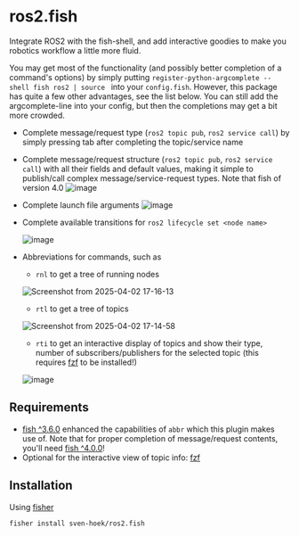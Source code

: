 # ros2.fish
Integrate ROS2 with the fish-shell, and add interactive goodies to make you robotics workflow a little more fluid.

You may get most of the functionality (and possibly better completion of a command's options) by simply putting `register-python-argcomplete --shell fish ros2 | source ` into your `config.fish`. However, this package has quite a few other advantages, see the list below. You can still add the argcomplete-line into your config, but then the completions may get a bit more crowded.

- Complete message/request type (`ros2 topic pub`, `ros2 service call`) by simply pressing tab after completing the topic/service name
- Complete message/request structure (`ros2 topic pub`, `ros2 service call`) with all their fields and default values, making it simple to publish/call complex message/service-request types. Note that fish of version 4.0 
  ![image](https://github.com/user-attachments/assets/54e15b0d-c452-4906-a975-128db0e1116f)

- Complete launch file arguments
  ![image](https://github.com/user-attachments/assets/7973e69b-569b-4b6d-8250-5e702b8b3d29)

- Complete available transitions for `ros2 lifecycle set <node name>`

  ![image](https://github.com/user-attachments/assets/cc4033e1-46f8-4ec8-8cdf-c9a2a8f85bb3)

- Abbreviations for commands, such as
  - `rnl` to get a tree of running nodes

  ![Screenshot from 2025-04-02 17-16-13](https://github.com/user-attachments/assets/754322eb-7c05-445a-a336-1e76917d53d6)


  - `rtl` to get a tree of topics

  ![Screenshot from 2025-04-02 17-14-58](https://github.com/user-attachments/assets/475d2afb-5c5c-4782-b4cf-0eab9e45c16a)


  - `rti` to get an interactive display of topics and show their type, number of subscribers/publishers for the selected topic (this requires [fzf](https://github.com/junegunn/fzf) to be installed!)

  ![image](https://github.com/user-attachments/assets/5a714cb9-52af-4183-ba3a-bed668afc61e)




## Requirements

- [fish ^3.6.0](https://github.com/fish-shell/fish-shell/releases/tag/3.6.0) enhanced the capabilities of `abbr` which this plugin makes use of. Note that for proper completion of message/request contents, you'll need [fish ^4.0.0](https://github.com/fish-shell/fish-shell/releases/tag/4.0.0)!
- Optional for the interactive view of topic info: [fzf](https://github.com/junegunn/fzf)

## Installation

Using [fisher](https://github.com/jorgebucaran/fisher)

```sh
fisher install sven-hoek/ros2.fish
```
